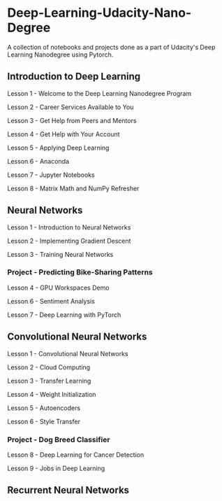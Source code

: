 # Deep-Learning-Udacity-Nano-Degree
 A collection of notebooks and projects done as a part of Udacity's Deep Learning Nanodegree using Pytorch.
## Introduction to Deep Learning
Lesson 1 - Welcome to the Deep Learning Nanodegree Program

Lesson 2 - Career Services Available to You

Lesson 3 - Get Help from Peers and Mentors

Lesson 4 - Get Help with Your Account

Lesson 5 - Applying Deep Learning

Lesson 6 - Anaconda

Lesson 7 - Jupyter Notebooks

Lesson 8 - Matrix Math and NumPy Refresher

## Neural Networks

Lesson 1 - Introduction to Neural Networks

Lesson 2 - Implementing Gradient Descent

Lesson 3 - Training Neural Networks

### Project - Predicting Bike-Sharing Patterns

Lesson 4 - GPU Workspaces Demo

Lesson 6 - Sentiment Analysis

Lesson 7 - Deep Learning with PyTorch


## Convolutional Neural Networks

Lesson 1 - Convolutional Neural Networks

Lesson 2 - Cloud Computing

Lesson 3 - Transfer Learning

Lesson 4 - Weight Initialization

Lesson 5 - Autoencoders

Lesson 6 - Style Transfer

### Project - Dog Breed Classifier

Lesson 8 - Deep Learning for Cancer Detection

Lesson 9 - Jobs in Deep Learning

## Recurrent Neural Networks
